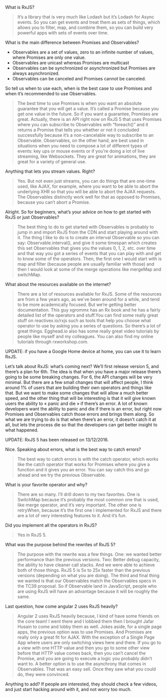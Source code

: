 What is RxJS?
> It’s a library that is very much like Lodash but it’s Lodash for Async events. So you can get events and treat them as sets of things, which allows you to filter, map, and combine them, so you can build very powerful apps with sets of events over time.

What is the main difference between Promises and Observables?
* Observables are a set of values, zero to an infinite number of values, where Promises are only one value. 
* Observables are unicast whereas Promises are multicast
* Observables can be synchronized or asynchronized but Promises are always asynchronized. 
* Observables can be canceled and Promises cannot be canceled.

So tell us when to use each, when is the best case to use Promises and when it’s recommended to use Observables.
> The best time to use Promises is when you want an absolute guarantee that you will get a value. It’s called a Promise because you get one value in the future. So if you want a guarantee, Promises are great. Actually, there is an API right now on RxJS 5 that uses Promises where you can subscribe to Observables with “foreach()” and it returns a Promise that tells you whether or not it concluded successfully because it’s a non-cancelable way to subscribe to an Observable. Observables, on the other hand, are best used in situations when you need to compose a lot of different types of events: key ups or mouse events or if you’re doing a lot of live streaming, like Websockets. They are great for animations, they are great for a variety of general use.

Anything that lets you stream values. Right?
> Yes. But not even just streams, you can do things that are one-time used, like AJAX, for example, where you want to be able to abort the underlying XHR so that you will be able to abort the AJAX requests. The Observables distinctly work well for that as opposed to Promises, because you can’t abort a Promise.

Alright. So for beginners, what’s your advice on how to get started with RxJS or just Observables?
> The best thing to do to get started with Observables is probably to jump in and import RxJS from the CDN and start playing around with it. The thing I like to do is to create an interval Observable so you can say: Observable.interval(), and give it some timespan which creates this set Observables that gives you the values 0, 1, 2, etc. over time and that way you got a series of events that you can play with and get to know some of the operators. Then, the first one I would start with is map and filter (because people are usually familiar with those) and then I would look at some of the merge operations like mergeMap and switchMap.

What about the resources available on the internet?
> There are a lot of resources available for RxJS. Some of the resources are from a few years ago, as we’ve been around for a while, and tend to be more academically focused. But we’re getting better documentation. This guy xgrommx has an Rx book and he has a fairly detailed list of the operators and stuff.You can find some really great stuff on reactivex.io/rxjs such as tools that help you choose what operator to use by asking you a series of questions. So there’s a lot of great things. Egghead.io also has some really great video tutorials by people like myself and my colleagues. You can also find my online tutorials through rxworkshop.com.

UPDATE: if you have a Google Home device at home, you can use it to learn RxJS.

Let’s talk about RxJS: what’s coming next?
We’ll first release version 5, and there’s a plan for 6th. The idea is that when you have a major release there’s going to be some breaking changes. For 6, the API changes will be very minimal. But there are a few small changes that will affect people, I think around 1% of users that are building their own operators and things like that. But we want to make some changes that will allow a much better speed, and the other thing that will be interesting is that it will give known users the ability to « panic and die » if there’s an error. A lot of known developers want the ability to panic and die if there is an error, but right now Promises and Observables catch those errors and brings them along. So what we are trying to do is that when there’s an error, it doesn’t catch it at all, but lets the process die so that the developers can get better insight to what happened.

UPDATE: RxJS 5 has been released on 13/12/2016.

Nice. Speaking about errors, what is the best way to catch errors?
> The best way to catch errors is with the catch operator, which works like the catch operator that works for Promises where you give a function and it gives you an error. You can say catch this and go ahead and we try the previous Observable.

What is your favorite operator and why?
> There are so many. I’ll drill down to my two favorites. One is SwitchMap because it’s probably the most common one that is used, like merge operator, and it’s very important. The other one is retryWhen, because it’s the first one I implemented for RxJS and there are a lot of very interesting features to it. And it’s fun.

Did you implement all the operators in RxJS?
> Yes in RxJS 5.

What was the purpose behind the rewrites of RxJS 5?
> The purpose with the rewrite was a few things. One: we wanted better performance than the previous versions. Two: Better debug capacity, the ability to have cleaner call stacks. And we were able to achieve both of those things. RxJS 5 is 5x to 25x faster than the previous versions (depending on what you are doing). The third and final thing we wanted is that our Observables match the Observables specs in the TC39 proposal. So if Observable land in JavaScript, people who are using RxJS will have an advantage because it will be roughly the same.

Last question, how come angular 2 uses RxJS heavily?
> Angular 2 uses RxJS heavily because, I kind of have some friends on the core team! I went there and I lobbied them then I brought Jafar Husain to come and lobby them as well. Jokes aside, for a single page apps, the previous option was to use Promises. And Promises are really only a great fit for AJAX. With the exception of a Single Page App where users are only switching views here and there. If you go to a view with one HTTP value and then you go to some other view before that HTTP value comes back, then you can’t cancel the Promise, and you are going to execute a logic you probably didn’t want to. A better option is to use the asynchrony that comes in Observables. That was an easy sell. Once they saw what you could do, they were convinced.

Anything to add?
If people are interested, they should check a few videos, and just start hacking around with it, and not worry too much.
